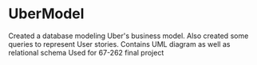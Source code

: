# UberModel
Created a database modeling Uber's business model. Also created some queries to represent User stories.
Contains UML diagram as well as relational schema 
Used for 67-262 final project
